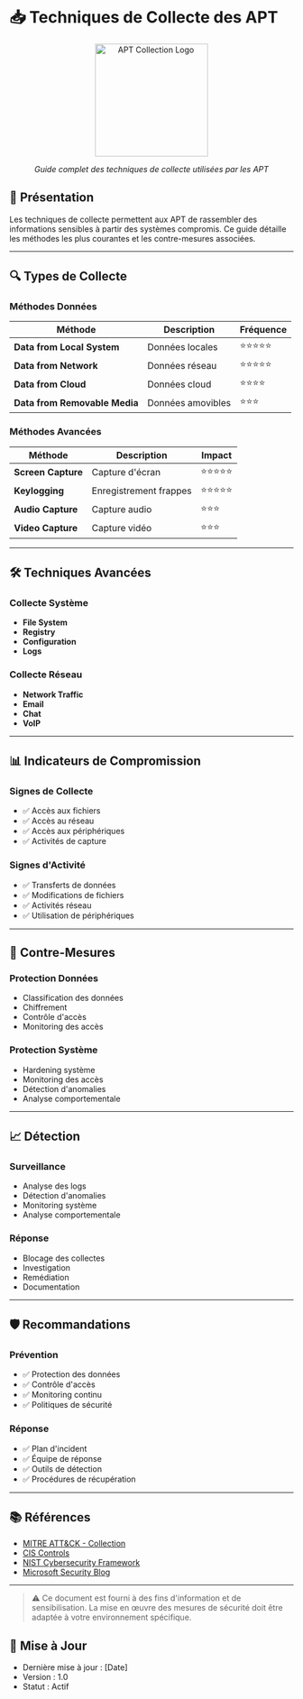 # 📥 Techniques de Collecte des APT

<div align="center">
  <img src="../../assets/logos/apt-collection-logo.png" alt="APT Collection Logo" width="200"/>
  <br>
  <p><em>Guide complet des techniques de collecte utilisées par les APT</em></p>
</div>

## 🧠 Présentation

Les techniques de collecte permettent aux APT de rassembler des informations sensibles à partir des systèmes compromis. Ce guide détaille les méthodes les plus courantes et les contre-mesures associées.

---

## 🔍 Types de Collecte

### Méthodes Données
| Méthode | Description | Fréquence |
|---------|-------------|-----------|
| **Data from Local System** | Données locales | ⭐⭐⭐⭐⭐ |
| **Data from Network** | Données réseau | ⭐⭐⭐⭐⭐ |
| **Data from Cloud** | Données cloud | ⭐⭐⭐⭐ |
| **Data from Removable Media** | Données amovibles | ⭐⭐⭐ |

### Méthodes Avancées
| Méthode | Description | Impact |
|---------|-------------|--------|
| **Screen Capture** | Capture d'écran | ⭐⭐⭐⭐⭐ |
| **Keylogging** | Enregistrement frappes | ⭐⭐⭐⭐⭐ |
| **Audio Capture** | Capture audio | ⭐⭐⭐ |
| **Video Capture** | Capture vidéo | ⭐⭐⭐ |

---

## 🛠️ Techniques Avancées

### Collecte Système
- **File System**
- **Registry**
- **Configuration**
- **Logs**

### Collecte Réseau
- **Network Traffic**
- **Email**
- **Chat**
- **VoIP**

---

## 📊 Indicateurs de Compromission

### Signes de Collecte
- ✅ Accès aux fichiers
- ✅ Accès au réseau
- ✅ Accès aux périphériques
- ✅ Activités de capture

### Signes d'Activité
- ✅ Transferts de données
- ✅ Modifications de fichiers
- ✅ Activités réseau
- ✅ Utilisation de périphériques

---

## 🎯 Contre-Mesures

### Protection Données
- Classification des données
- Chiffrement
- Contrôle d'accès
- Monitoring des accès

### Protection Système
- Hardening système
- Monitoring des accès
- Détection d'anomalies
- Analyse comportementale

---

## 📈 Détection

### Surveillance
- Analyse des logs
- Détection d'anomalies
- Monitoring système
- Analyse comportementale

### Réponse
- Blocage des collectes
- Investigation
- Remédiation
- Documentation

---

## 🛡️ Recommandations

### Prévention
- ✅ Protection des données
- ✅ Contrôle d'accès
- ✅ Monitoring continu
- ✅ Politiques de sécurité

### Réponse
- ✅ Plan d'incident
- ✅ Équipe de réponse
- ✅ Outils de détection
- ✅ Procédures de récupération

---

## 📚 Références

- [MITRE ATT&CK - Collection](https://attack.mitre.org/tactics/TA0009/)
- [CIS Controls](https://www.cisecurity.org/controls/)
- [NIST Cybersecurity Framework](https://www.nist.gov/cyberframework)
- [Microsoft Security Blog](https://www.microsoft.com/security/blog/)

---

> ⚠️ Ce document est fourni à des fins d'information et de sensibilisation. La mise en œuvre des mesures de sécurité doit être adaptée à votre environnement spécifique.

## 📅 Mise à Jour
- Dernière mise à jour : [Date]
- Version : 1.0
- Statut : Actif 